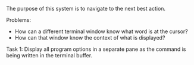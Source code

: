 The purpose of this system is to navigate to the next best action.  

Problems:  
- How can a different terminal window know what word is at the cursor?
- How can that window know the context of what is displayed?

Task 1:
Display all program options in a separate pane as the command is being written in the terminal buffer.
